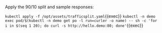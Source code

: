 Apply the 90/10 split and sample responses:

`kubectl apply -f /opt/assets/trafficsplit.yaml`{{exec}}
`kubectl -n demo exec pod/$(kubectl -n demo get po -l run=curler -o name) -- sh -c 'for i in $(seq 1 20); do curl -s http://hello.demo:80; done'`{{exec}}
